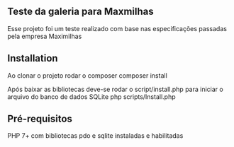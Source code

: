 ## Teste da galeria para Maxmilhas
Esse projeto foi um teste realizado com base nas especificações passadas pela empresa Maximilhas

## Installation
Ao clonar o projeto rodar o composer
    composer install

Após baixar as bibliotecas deve-se rodar o script/install.php para iniciar o arquivo do banco de dados SQLite
    php scripts/Install.php

## Pré-requisitos
PHP 7+ com bibliotecas pdo e sqlite instaladas e habilitadas
